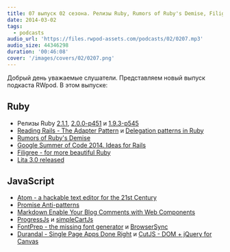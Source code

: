 ```yaml
---
title: 07 выпуск 02 сезона. Релизы Ruby, Rumors of Ruby's Demise, Filigree, Atom, ProgressJs, simpleCartJs и прочее
date: 2014-03-02
tags:
  - podcasts
audio_url: 'https://files.rwpod-assets.com/podcasts/02/0207.mp3'
audio_size: 44346298
duration: '00:46:08'
cover: '/images/covers/02/0207.png'
---
```


Добрый день уважаемые слушатели. Представляем новый выпуск подкаста RWpod. В этом выпуске:

## Ruby

- Релизы Ruby [2.1.1](https://www.ruby-lang.org/en/news/2014/02/24/ruby-2-1-1-is-released/), [2.0.0-p451](https://www.ruby-lang.org/en/news/2014/02/24/ruby-2-0-0-p451-is-released/) и [1.9.3-p545](https://www.ruby-lang.org/en/news/2014/02/24/ruby-1-9-3-p545-is-released/)
- [Reading Rails - The Adapter Pattern](http://monkeyandcrow.com/blog/reading_rails_the_adapter_pattern/) и [Delegation patterns in Ruby](http://programming.oreilly.com/2014/02/delegation-patterns-in-ruby.html)
- [Rumors of Ruby's Demise](http://devblog.avdi.org/2014/02/23/rumors-of-rubys-demise/)
- [Google Summer of Code 2014. Ideas for Rails](https://github.com/rails/gsoc2014/wiki/Ideas)
- [Filigree - for more beautiful Ruby](http://chriswailes.github.io/filigree/)
- [Lita 3.0 released](http://www.lita.io/lita-3.0)

## JavaScript

- [Atom - a hackable text editor for the 21st Century](https://atom.io/)
- [Promise Anti-patterns](http://taoofcode.net/promise-anti-patterns/)
- [Markdown Enable Your Blog Comments with Web Components](http://matthewphillips.info/posts/markdown-enable-your-blog-comments-with-web-components.html)
- [ProgressJs](http://usablica.github.io/progress.js/) и [simpleCartJs](http://simplecartjs.org/)
- [FontPrep - the missing font generator](http://fontprep.com/) и [BrowserSync](http://browsersync.io/)
- [Durandal - Single Page Apps Done Right](http://durandaljs.com/) и [CutJS - DOM + jQuery for Canvas](http://cutjs.org/)

